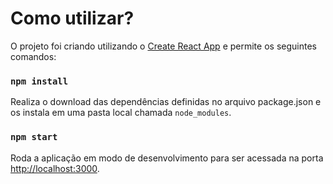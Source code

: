 # Como utilizar?

O projeto foi criando utilizando o [Create React App](https://github.com/facebook/create-react-app) e permite os seguintes comandos:

### `npm install`

Realiza o download das dependências definidas no arquivo package.json e os instala em uma pasta local chamada `node_modules`. 

### `npm start`

Roda a aplicação em modo de desenvolvimento para ser acessada na porta [http://localhost:3000](http://localhost:3000).

